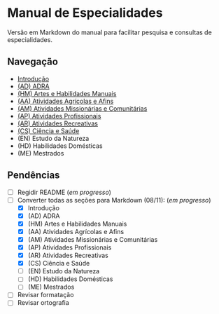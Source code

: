 # Manual de Especialidades

Versão em Markdown do manual para facilitar pesquisa e consultas de especialidades.

## Navegação

- [Introdução](<A Introdução/A Introdução.md>)
- [(AD) ADRA](ADRA/ADRA.md)
- [(HM) Artes e Habilidades Manuais](<Artes e Habilidades Manuais/Artes e Habilidades Manuais.md>)
- [(AA) Atividades Agrícolas e Afins](<Atividades Agrícolas e Afins/Atividades Agrícolas e Afins.md>)
- [(AM) Atividades Missionárias e Comunitárias](<Atividades Missionárias e Comunitárias/Atividades Missionárias e Comunitárias.md>)
- [(AP) Atividades Profissionais](<Atividades Profissionais/Atividades Profissionais.md>)
- [(AR) Atividades Recreativas](<Atividades Recreativas/Atividades Recreativas.md>)
- [(CS) Ciência e Saúde](<Ciência e Saúde/Ciência e Saúde.md>)
- (EN) Estudo da Natureza
- (HD) Habilidades Domésticas
- (ME) Mestrados

## Pendências

- [ ] Regidir README (*em progresso*)
- [ ] Converter todas as seções para Markdown (08/11): (*em progresso*)
  - [x] Introdução
  - [x] (AD) ADRA
  - [x] (HM) Artes e Habilidades Manuais
  - [x] (AA) Atividades Agrícolas e Afins
  - [x] (AM) Atividades Missionárias e Comunitárias
  - [x] (AP) Atividades Profissionais
  - [x] (AR) Atividades Recreativas
  - [x] (CS) Ciência e Saúde
  - [ ] (EN) Estudo da Natureza
  - [ ] (HD) Habilidades Domésticas
  - [ ] (ME) Mestrados
- [ ] Revisar formatação
- [ ] Revisar ortografia
